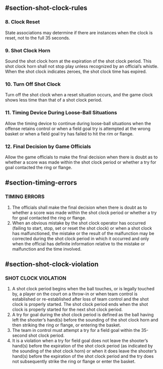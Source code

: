 <!-- Section: Shot Clock Rules -->

## #section-shot-clock-rules

### 8. Clock Reset

State associations may determine if there are instances when the clock is reset, not to the full 35 seconds.

### 9. Shot Clock Horn

Sound the shot clock horn at the expiration of the shot clock period. This shot clock horn shall not stop play unless recognized by an official’s whistle. When the shot clock indicates zeroes, the shot clock time has expired.

### 10. Turn Off Shot Clock

Turn off the shot clock when a reset situation occurs, and the game clock shows less time than that of a shot clock period.

### 11. Timing Device During Loose-Ball Situations

Allow the timing device to continue during loose-ball situations when the offense retains control or when a field goal try is attempted at the wrong basket or when a field goal try has failed to hit the rim or flange.

### 12. Final Decision by Game Officials

Allow the game officials to make the final decision when there is doubt as to whether a score was made within the shot clock period or whether a try for goal contacted the ring or flange.

## #section-timing-errors

### TIMING ERRORS

1. The officials shall make the final decision when there is doubt as to whether a score was made within the shot clock period or whether a try for goal contacted the ring or flange.
2. When an obvious mistake by the shot clock operator has occurred (failing to start, stop, set or reset the shot clock) or when a shot clock has malfunctioned, the mistake or the result of the malfunction may be corrected during the shot clock period in which it occurred and only when the official has definite information relative to the mistake or malfunction and the time involved.

## #section-shot-clock-violation

### SHOT CLOCK VIOLATION

1. A shot clock period begins when the ball touches, or is legally touched by, a player on the court on a throw-in or when team control is established or re-established after loss of team control and the shot clock is properly started. The shot clock period ends when the shot clock is properly started for the next shot clock period.
2. A try for goal during the shot clock period is defined as the ball having left the shooter’s hand(s) before the sounding of the shot clock horn and then striking the ring or flange, or entering the basket.
3. The team in control must attempt a try for a field goal within the 35-second shot clock period.
4. It is a violation when a try for field goal does not leave the shooter’s hand(s) before the expiration of the shot clock period (as indicated by the sounding of the shot clock horn) or when it does leave the shooter’s hand(s) before the expiration of the shot clock period and the try does not subsequently strike the ring or flange or enter the basket.

